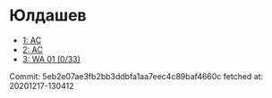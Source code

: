 # Юлдашев
- [1: AC](1.md)
- [2: AC](2.md)
- [3: WA 01 (0/33)](3.md)

Commit: 5eb2e07ae3fb2bb3ddbfa1aa7eec4c89baf4660c
 fetched at: 20201217-130412
